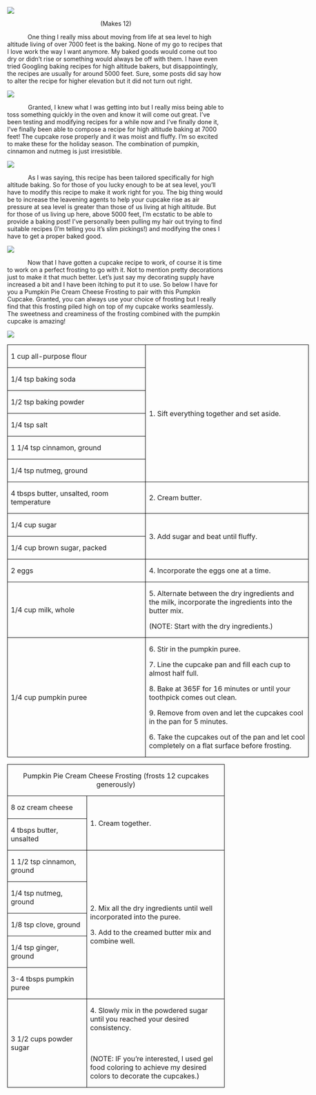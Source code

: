 ![](images/2016/01/20151122-DSC_4903.jpg)
<p align=center style='text-align:center'><span>(Makes 12)</span></p>

<p><span>&nbsp;&nbsp;&nbsp;&nbsp;&nbsp;&nbsp;&nbsp;&nbsp;&nbsp;&nbsp;&nbsp; One
thing I really miss about moving from life at sea level to high altitude living
of over 7000 feet is the baking. None of my go to recipes that I love work the
way I want anymore. My baked goods would come out too dry or didn’t rise or
something would always be off with them. I have even tried Googling baking
recipes for high altitude bakers, but disappointingly, the recipes are usually
for around 5000 feet. Sure, some posts did say how to alter the recipe for
higher elevation but it did not turn out right. </span></p>

![](images/2016/01/20151122-DSC_4873.jpg)

<p style='text-indent:.5in'><span>Granted,
I knew what I was getting into but I really miss being able to toss something
quickly in the oven and know it will come out great. I’ve been testing and
modifying recipes for a while now and I’ve finally done it, I’ve finally been
able to compose a recipe for high altitude baking at 7000 feet! The cupcake rose
properly and it was moist and fluffy. I’m so excited to make these for the
holiday season. The combination of pumpkin, cinnamon and nutmeg is just
irresistible.</span></p>

![](images/2016/01/20151122-DSC_4884.jpg)
<p style='text-indent:.5in'><span>As
I was saying, this recipe has been tailored specifically for high altitude
baking. So for those of you lucky enough to be at sea level, you’ll have to
modify this recipe to make it work right for you. The big thing would be to
increase the leavening agents to help your cupcake rise as air pressure at sea
level is greater than those of us living at high altitude. But for those of us
living up here, above 5000 feet, I’m ecstatic to be able to provide a baking
post! I’ve personally been pulling my hair out trying to find suitable recipes
(I’m telling you it’s slim pickings!) and modifying the ones I have to get a
proper baked good.</span></p>

![](images/2016/01/20151122-DSC_4887.jpg)

<p><span>&nbsp;&nbsp;&nbsp;&nbsp;&nbsp;&nbsp;&nbsp;&nbsp;&nbsp;&nbsp;&nbsp; Now
that I have gotten a cupcake recipe to work, of course it is time to work on a
perfect frosting to go with it. Not to mention pretty decorations just to make
it that much better. Let’s just say my decorating supply have increased a bit
and I have been itching to put it to use. So below I have for you a Pumpkin Pie
Cream Cheese Frosting to pair with this Pumpkin Cupcake. Granted, you can
always use your choice of frosting but I really find that this frosting piled
high on top of my cupcake works seamlessly. The sweetness and creaminess of the
frosting combined with the pumpkin cupcake is amazing! </span></p>

![](images/2016/01/20151122-DSC_4896.jpg)

<table class=MsoTableGrid border=1 cellspacing=0 cellpadding=0 width=524
 style='width:524.4pt;border-collapse:collapse;border:none'>
 <tr style='height:21.5pt'>
  <td width=239 style='width:239.4pt;border:solid windowtext 1.0pt;padding:
  0in 5.4pt 0in 5.4pt;height:21.5pt'>
  <p><span>1 cup all-purpose flour</span></p>
  </td>
  <td width=285 rowspan=6 style='width:285.0pt;border:solid windowtext 1.0pt;
  border-left:none;padding:0in 5.4pt 0in 5.4pt;height:21.5pt'>
  <p><span>1. Sift everything
  together and set aside.</span></p>
  </td>
 </tr>
 <tr style='height:21.1pt'>
  <td width=239 style='width:239.4pt;border:solid windowtext 1.0pt;border-top:
  none;padding:0in 5.4pt 0in 5.4pt;height:21.1pt'>
  <p><span>1/4 tsp baking soda</span></p>
  </td>
 </tr>
 <tr style='height:21.1pt'>
  <td width=239 style='width:239.4pt;border:solid windowtext 1.0pt;border-top:
  none;padding:0in 5.4pt 0in 5.4pt;height:21.1pt'>
  <p><span>1/2 tsp baking powder</span></p>
  </td>
 </tr>
 <tr style='height:21.1pt'>
  <td width=239 style='width:239.4pt;border:solid windowtext 1.0pt;border-top:
  none;padding:0in 5.4pt 0in 5.4pt;height:21.1pt'>
  <p><span>1/4 tsp salt</span></p>
  </td>
 </tr>
 <tr style='height:21.1pt'>
  <td width=239 style='width:239.4pt;border:solid windowtext 1.0pt;border-top:
  none;padding:0in 5.4pt 0in 5.4pt;height:21.1pt'>
  <p><span>1 1/4 tsp cinnamon, ground</span></p>
  </td>
 </tr>
 <tr style='height:21.1pt'>
  <td width=239 style='width:239.4pt;border:solid windowtext 1.0pt;border-top:
  none;padding:0in 5.4pt 0in 5.4pt;height:21.1pt'>
  <p><span>1/4 tsp nutmeg, ground</span></p>
  </td>
 </tr>
 <tr style='height:21.1pt'>
  <td width=239 style='width:239.4pt;border:solid windowtext 1.0pt;border-top:
  none;padding:0in 5.4pt 0in 5.4pt;height:21.1pt'>
  <p><span>4 tbsps butter, unsalted,
  room temperature</span></p>
  </td>
  <td width=285 style='width:285.0pt;border-top:none;border-left:none;
  border-bottom:solid windowtext 1.0pt;border-right:solid windowtext 1.0pt;
  padding:0in 5.4pt 0in 5.4pt;height:21.1pt'>
  <p><span>2. Cream butter.</span></p>
  </td>
 </tr>
 <tr style='height:21.1pt'>
  <td width=239 style='width:239.4pt;border:solid windowtext 1.0pt;border-top:
  none;padding:0in 5.4pt 0in 5.4pt;height:21.1pt'>
  <p><span>1/4 cup sugar</span></p>
  </td>
  <td width=285 rowspan=2 style='width:285.0pt;border-top:none;border-left:
  none;border-bottom:solid windowtext 1.0pt;border-right:solid windowtext 1.0pt;
  padding:0in 5.4pt 0in 5.4pt;height:21.1pt'>
  <p><span>3. Add sugar and beat until
  fluffy.</span></p>
  </td>
 </tr>
 <tr style='height:21.1pt'>
  <td width=239 style='width:239.4pt;border:solid windowtext 1.0pt;border-top:
  none;padding:0in 5.4pt 0in 5.4pt;height:21.1pt'>
  <p><span>1/4 cup brown sugar,
  packed</span></p>
  </td>
 </tr>
 <tr style='height:21.1pt'>
  <td width=239 style='width:239.4pt;border:solid windowtext 1.0pt;border-top:
  none;padding:0in 5.4pt 0in 5.4pt;height:21.1pt'>
  <p><span>2 eggs</span></p>
  </td>
  <td width=285 style='width:285.0pt;border-top:none;border-left:none;
  border-bottom:solid windowtext 1.0pt;border-right:solid windowtext 1.0pt;
  padding:0in 5.4pt 0in 5.4pt;height:21.1pt'>
  <p><span>4. Incorporate the eggs
  one at a time.</span></p>
  </td>
 </tr>
 <tr style='height:21.1pt'>
  <td width=239 style='width:239.4pt;border:solid windowtext 1.0pt;border-top:
  none;padding:0in 5.4pt 0in 5.4pt;height:21.1pt'>
  <p><span>1/4 cup milk, whole</span></p>
  </td>
  <td width=285 style='width:285.0pt;border-top:none;border-left:none;
  border-bottom:solid windowtext 1.0pt;border-right:solid windowtext 1.0pt;
  padding:0in 5.4pt 0in 5.4pt;height:21.1pt'>
  <p><span>5. Alternate between the
  dry ingredients and the milk, incorporate the ingredients into the butter
  mix.</span></p>
  <p><span>(NOTE: Start with the dry
  ingredients.)</span></p>
  </td>
 </tr>
 <tr style='height:21.1pt'>
  <td width=239 style='width:239.4pt;border:solid windowtext 1.0pt;border-top:
  none;padding:0in 5.4pt 0in 5.4pt;height:21.1pt'>
  <p><span>1/4 cup pumpkin puree</span></p>
  </td>
  <td width=285 style='width:285.0pt;border-top:none;border-left:none;
  border-bottom:solid windowtext 1.0pt;border-right:solid windowtext 1.0pt;
  padding:0in 5.4pt 0in 5.4pt;height:21.1pt'>
  <p><span>6. Stir in the pumpkin
  puree.</span></p>
  <p><span>7. Line the cupcake pan
  and fill each cup to almost half full.</span></p>
  <p><span>8. Bake at 365F for 16
  minutes or until your toothpick comes out clean.</span></p>
  <p><span>9. Remove from oven and
  let the cupcakes cool in the pan for 5 minutes.</span></p>
  <p><span>6. Take the cupcakes out
  of the pan and let cool completely on a flat surface before frosting.</span></p>
  </td>
 </tr>
</table>

<table class=MsoTableGrid border=1 cellspacing=0 cellpadding=0
 style='border-collapse:collapse;border:none'>
 <tr style='height:27.1pt'>
  <td width=533 colspan=2 style='width:533.2pt;border:solid windowtext 1.0pt;
  padding:0in 5.4pt 0in 5.4pt;height:27.1pt'>
  <p align=center style='text-align:center'><span
 >Pumpkin Pie Cream Cheese Frosting (frosts 12
  cupcakes generously)</span></p>
  </td>
 </tr>
 <tr style='height:18.1pt'>
  <td width=181 style='width:180.9pt;border:solid windowtext 1.0pt;border-top:
  none;padding:0in 5.4pt 0in 5.4pt;height:18.1pt'>
  <p><span>8 oz cream cheese</span></p>
  </td>
  <td width=352 rowspan=2 style='width:352.3pt;border-top:none;border-left:
  none;border-bottom:solid windowtext 1.0pt;border-right:solid windowtext 1.0pt;
  padding:0in 5.4pt 0in 5.4pt;height:18.1pt'>
  <p><span>1. Cream together.</span></p>
  </td>
 </tr>
 <tr style='height:17.95pt'>
  <td width=181 style='width:180.9pt;border:solid windowtext 1.0pt;border-top:
  none;padding:0in 5.4pt 0in 5.4pt;height:17.95pt'>
  <p><span>4 tbsps butter, unsalted</span></p>
  </td>
 </tr>
 <tr style='height:17.95pt'>
  <td width=181 style='width:180.9pt;border:solid windowtext 1.0pt;border-top:
  none;padding:0in 5.4pt 0in 5.4pt;height:17.95pt'>
  <p><span>1 1/2 tsp cinnamon, ground</span></p>
  </td>
  <td width=352 rowspan=5 style='width:352.3pt;border-top:none;border-left:
  none;border-bottom:solid windowtext 1.0pt;border-right:solid windowtext 1.0pt;
  padding:0in 5.4pt 0in 5.4pt;height:17.95pt'>
  <p><span>2. Mix all the dry
  ingredients until well incorporated into the puree.</span></p>
  <p><span>3. Add to the creamed
  butter mix and combine well.</span></p>
  </td>
 </tr>
 <tr style='height:17.95pt'>
  <td width=181 style='width:180.9pt;border:solid windowtext 1.0pt;border-top:
  none;padding:0in 5.4pt 0in 5.4pt;height:17.95pt'>
  <p><span>1/4 tsp nutmeg, ground</span></p>
  </td>
 </tr>
 <tr style='height:17.95pt'>
  <td width=181 style='width:180.9pt;border:solid windowtext 1.0pt;border-top:
  none;padding:0in 5.4pt 0in 5.4pt;height:17.95pt'>
  <p><span>1/8 tsp clove, ground</span></p>
  </td>
 </tr>
 <tr style='height:17.95pt'>
  <td width=181 style='width:180.9pt;border:solid windowtext 1.0pt;border-top:
  none;padding:0in 5.4pt 0in 5.4pt;height:17.95pt'>
  <p><span>1/4 tsp ginger, ground</span></p>
  </td>
 </tr>
 <tr style='height:17.95pt'>
  <td width=181 style='width:180.9pt;border:solid windowtext 1.0pt;border-top:
  none;padding:0in 5.4pt 0in 5.4pt;height:17.95pt'>
  <p><span>3-4 tbsps pumpkin puree</span></p>
  </td>
 </tr>
 <tr style='height:17.95pt'>
  <td width=181 style='width:180.9pt;border:solid windowtext 1.0pt;border-top:
  none;padding:0in 5.4pt 0in 5.4pt;height:17.95pt'>
  <p><span>3 1/2 cups powder sugar</span></p>
  </td>
  <td width=352 style='width:352.3pt;border-top:none;border-left:none;
  border-bottom:solid windowtext 1.0pt;border-right:solid windowtext 1.0pt;
  padding:0in 5.4pt 0in 5.4pt;height:17.95pt'>
  <p><span>4. Slowly mix in the
  powdered sugar until you reached your desired consistency.</span></p>
  <p><span>&nbsp;</span></p>
  <p><span>(NOTE: IF you’re
  interested, I used gel food coloring to achieve my desired colors to decorate
  the cupcakes.)</span></p>
  </td>
 </tr>
</table>